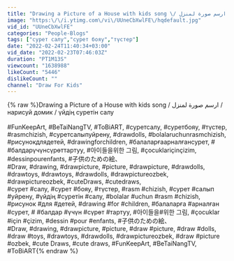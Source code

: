```yaml
---
title: "Drawing a Picture of a House with kids song \/ ارسم صورة لمنزل \/ нарисуй домик \/ үйдің суретін салу"
image: "https:\/\/i.ytimg.com\/vi\/UUneCbXwlFE\/hqdefault.jpg"
vid_id: "UUneCbXwlFE"
categories: "People-Blogs"
tags: ["сурет салу","сурет бояу","түстер"]
date: "2022-02-24T11:40:34+03:00"
vid_date: "2022-02-23T07:46:03Z"
duration: "PT1M13S"
viewcount: "1638988"
likeCount: "5446"
dislikeCount: ""
channel: "Draw For Kids"
---
```

{% raw %}Drawing a Picture of a House with kids song / ارسم صورة لمنزل / нарисуй домик / үйдің суретін салу<br /><br />#FunKeepArt, #BeTaiNangTV, #ToBiART, #суретсалу, #суретбояу, #түстер, #rasmchizish, #суретсалыпуйрену, #drawdolls, #bolalaruchunrasmchizish, #рисунокдлядетей, #drawingforchildren, #балаларғаарналғансурет, # #балдарүчүнсүрөттартуу, #아이들을위한 그림, #çocuklariçinçizim, #dessinpourenfants, #子供のための絵、<br />#Draw, #drawing, #drawpicture, #picture, #drawpicture, #drawdolls, #drawtoys, #drawtoys, #drawdolls, #drawpictureozbek, #drawpictureozbek, #cuteDraws, #cutedraws,<br />#сурет #салу, #сурет #бояу, #түстер, #rasm #chizish, #сурет #салып #уйрену, #үйдің #суретін #салу, #bolalar #uchun #rasm #chizish, #рисунок #для #детей, #drawing #for #children, #балаларға #арналған #сурет, # #балдар #үчүн #сүрөт #тартуу, #아이들을#위한 그림, #çocuklar #için #çizim, #dessin #pour #enfants, #子供のための絵、<br />#Draw, #drawing, #drawpicture, #picture, #draw #picture, #draw #dolls, #draw #toys, #drawtoys, #drawdolls, #drawpictureozbek, #draw #picture #ozbek, #cute Draws, #cute draws, #FunKeepArt, #BeTaiNangTV, #ToBiART{% endraw %}
